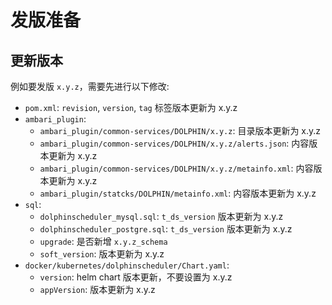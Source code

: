# 发版准备

## 更新版本

例如要发版 `x.y.z`，需要先进行以下修改:

 - `pom.xml`: `revision`, `version`, `tag` 标签版本更新为 x.y.z
 - `ambari_plugin`:
   - `ambari_plugin/common-services/DOLPHIN/x.y.z`: 目录版本更新为 x.y.z
   - `ambari_plugin/common-services/DOLPHIN/x.y.z/alerts.json`: 内容版本更新为 x.y.z
   - `ambari_plugin/common-services/DOLPHIN/x.y.z/metainfo.xml`: 内容版本更新为 x.y.z
   - `ambari_plugin/statcks/DOLPHIN/metainfo.xml`: 内容版本更新为 x.y.z
 - `sql`:
   - `dolphinscheduler_mysql.sql`: `t_ds_version` 版本更新为 x.y.z
   - `dolphinscheduler_postgre.sql`: `t_ds_version` 版本更新为 x.y.z
   - `upgrade`: 是否新增 `x.y.z_schema`
   - `soft_version`: 版本更新为 x.y.z
 - `docker/kubernetes/dolphinscheduler/Chart.yaml`:
   - `version`: helm chart 版本更新，不要设置为 x.y.z
   - `appVersion`: 版本更新为 x.y.z
